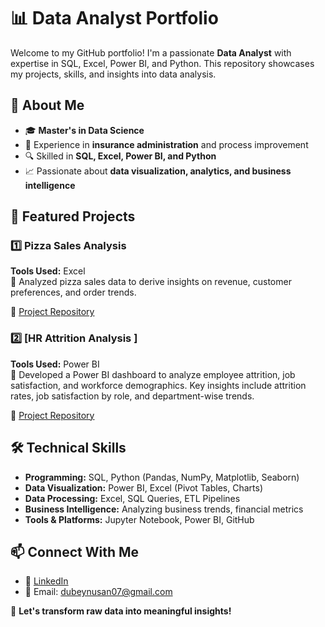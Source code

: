 # 📊 Data Analyst Portfolio

Welcome to my GitHub portfolio! I'm a passionate **Data Analyst** with expertise in SQL, Excel, Power BI, and Python. This repository showcases my projects, skills, and insights into data analysis.

## 🚀 About Me
- 🎓 **Master's in Data Science**
- 💼 Experience in **insurance administration** and process improvement
- 🔍 Skilled in **SQL, Excel, Power BI, and Python**
- 📈 Passionate about **data visualization, analytics, and business intelligence**

## 📂 Featured Projects
### 1️⃣ **Pizza Sales Analysis**
**Tools Used:** Excel   
📌 Analyzed pizza sales data to derive insights on revenue, customer preferences, and order trends.

🔗 [Project Repository](https://github.com/NUS1996/Pizza_sales_analysis)

### 2️⃣ **[HR Attrition Analysis ]**
**Tools Used:** Power BI  
📌 Developed a Power BI dashboard to analyze employee attrition, job satisfaction, and workforce demographics. Key insights include attrition rates, job satisfaction by role, and department-wise trends.

🔗 [Project Repository](https://github.com/NUS1996/HR-Analysis-)

## 🛠️ Technical Skills
- **Programming:** SQL, Python (Pandas, NumPy, Matplotlib, Seaborn)
- **Data Visualization:** Power BI, Excel (Pivot Tables, Charts)
- **Data Processing:** Excel, SQL Queries, ETL Pipelines
- **Business Intelligence:** Analyzing business trends, financial metrics
- **Tools & Platforms:** Jupyter Notebook, Power BI, GitHub

## 📫 Connect With Me
- 💼 [LinkedIn](www.linkedin.com/in/nusandubey)
- 📧 Email: dubeynusan07@gmail.com

🚀 **Let's transform raw data into meaningful insights!**

